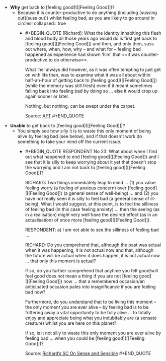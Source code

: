 - **Why** get back to [feeling good]([[Feeling Good]])?
	- Because it is counter-productive to do anything (including [sussing out](suss out)) whilst feeling bad, as you are likely to go around in circles!
	  collapsed:: true
		- #+BEGIN_QUOTE
		  [Richard]: What the identity inhabiting this flesh and blood body all those years ago would do is first get back to [feeling good]([[Feeling Good]]) and then, and only then, suss out where, when, how, why – and what for – feeling bad happened as experience had shown ‘him’ that ==it was counter-productive to do otherwise==.
		  
		  What ‘he’ always did however, as it was often tempting to just get on with life then, was to examine what it was all about within half-an-hour of getting back to [feeling good]([[Feeling Good]]) (while the memory was still fresh) even if it meant sometimes falling back into feeling bad by doing so … else it would crop up again sooner or later.
		  
		  Nothing, but nothing, can be swept under the carpet.
		  
		  Source: [AFT](https://www.actualfreedom.com.au/richard/articles/thismomentofbeingalive.htm)
		  #+END_QUOTE
- **Unable** to get back to [feeling good]([[Feeling Good]])?
	- You simply see how silly it is to waste this only moment of being alive by feeling bad (see below), and if that doesn't work do something to take your mind off the current issue.
		- #+BEGIN_QUOTE
		  RESPONDENT No 23: What about when I find out what happened to end [feeling good]([[Feeling Good]]) and I see that it is silly to keep worrying about it yet that doesn’t stop the worrying and I am not back to [feeling good]([[Feeling Good]])?
		  
		  RICHARD: Two things immediately leap to mind ... (1) you value feeling worry (a feeling of anxious concern) over [feeling good]([[Feeling Good]]) (a general sense of well-being) ... and (2) you have not really seen it is silly to feel bad (a general sense of ill-being). What I would suggest, at this point, is to feel the silliness of feeling bad (in this case feeling anxiety) ... then the seeing (as in a realisation) might very well have the desired effect (as in an actualisation) of once more [feeling good]([[Feeling Good]]).
		  
		  RESPONDENT: a) I am not able to see the silliness of feeling bad ...
		  
		  RICHARD: Do you comprehend that, although the past was actual when it was happening, it is not actual now and that, although the future will be actual when it does happen, it is not actual now ... that only this moment is actual?
		  
		  If so, do you further comprehend that anytime you felt good/will feel good does not mean a thing if you are not [feeling good]([[Feeling Good]]) now ... that a remembered occasion/an anticipated occasion pales into insignificance if you are feeling bad now?
		  
		  Furthermore, do you understand that to be living this moment – the only moment you are ever alive – by feeling bad is to be frittering away a vital opportunity to be fully alive ... to totally enjoy and appreciate being what you indubitably are (a sensate creature) whilst you are here on this planet?
		  
		  If so, is it not silly to waste this only moment you are ever alive by feeling bad ... when you could be [feeling good]([[Feeling Good]])?
		  
		  Source: [Richard’s SC On Sense and Sensible](https://www.actualfreedom.com.au/richard/selectedcorrespondence/sc-sense.htm) 
		  #+END_QUOTE